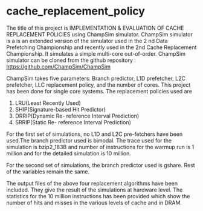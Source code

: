 # cache_replacement_policy
The title of this project is IMPLEMENTATION & EVALUATION OF CACHE REPLACEMENT POLICIES using ChampSim simulator.
ChampSim simulator is a is an extended version of the simulator used in the 2 nd Data Prefetching Championship and recently used in the 2nd
Cache Replacement Championship. It simulates a simple multi-core out-of-order. ChampSim simulator can be cloned from the github repository :
https://github.com/ChampSim/ChampSim

ChampSim takes five parameters: Branch predictor, L1D prefetcher, L2C prefetcher, LLC replacement policy, and the number of cores.
This project has been done for single core systems. The replacement policies used are 
1. LRU(Least Recently Used)
2. SHIP(Signature-based Hit Predictor)
3. DRRIP(Dynamic Re- reference Interval Prediction) 
4. SRRIP(Static Re- reference Interval Prediction)

For the first set of simulations, no L1D and L2C pre-fetchers have been used.The branch predictor used is bimodal. The trace used for the simulation is bzip2_183B and number of instructions for the warmup run is 1 million and for the detailed simulation is 10 million.

For the second set of simulations, the branch predictor used is gshare. Rest of the variables remain the same.

The output files of the above four replacement algorithms have been included. They give the result of the simulations at hardware level. The statistics for the 10 million instructions has been provided which show the number of hits and misses in the various levels of cache and in DRAM.
